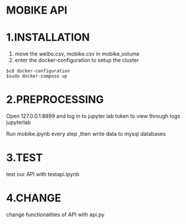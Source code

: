 # MOBIKE API


# 1.INSTALLATION

1. move the weibo.csv, mobike.csv in mobike_volume
2. enter the docker-configuration to setup the cluster

```
$cd docker-configuration
$sudo docker-compose up
```



# 2.PREPROCESSING

Open 127.0.0.1:8899 and log in to jupyter lab token to view through logs jupyterlab

Run mobike.ipynb every step ,then write data to mysql databases



# 3.TEST

test our API with testapi.ipynb

# 4.CHANGE

change functionalities of API with api.py
